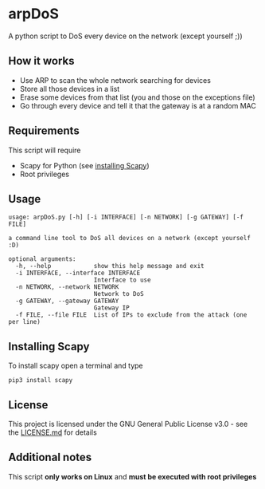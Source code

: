 # arpDoS
A python script to DoS every device on the network (except yourself ;))

## How it works
* Use ARP to scan the whole network searching for devices
* Store all those devices in a list
* Erase some devices from that list (you and those on the exceptions file)
* Go through every device and tell it that the gateway is at a random MAC


## Requirements
This script will require
* Scapy for Python (see [installing Scapy](#installing-scapy))
* Root privileges

## Usage
```
usage: arpDoS.py [-h] [-i INTERFACE] [-n NETWORK] [-g GATEWAY] [-f FILE]

a command line tool to DoS all devices on a network (except yourself :D)

optional arguments:
  -h, --help            show this help message and exit
  -i INTERFACE, --interface INTERFACE
                        Interface to use
  -n NETWORK, --network NETWORK
                        Network to DoS
  -g GATEWAY, --gateway GATEWAY
                        Gateway IP
  -f FILE, --file FILE  List of IPs to exclude from the attack (one per line)
```

## Installing Scapy
To install scapy open a terminal and type
```
pip3 install scapy
```

## License
This project is licensed under the GNU General Public License v3.0 - see the [LICENSE.md](LICENSE) for details

## Additional notes
This script **only works on Linux** and **must be executed with root privileges**
